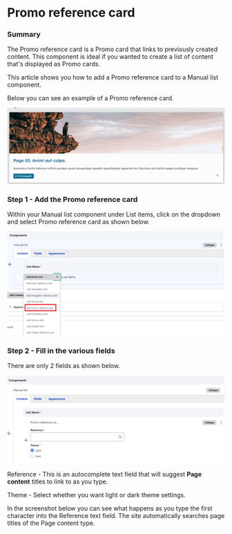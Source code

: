 # Promo reference card

### Summary <a href="#promoreferencecardcomponent-summary" id="promoreferencecardcomponent-summary"></a>

The Promo reference card is a Promo card that links to previously created content. This component is ideal if you wanted to create a list of content that's displayed as Promo cards.&#x20;

This article shows you how to add a Promo reference card to a Manual list component.

Below you can see an example of a Promo reference card.

![](<../../.gitbook/assets/image (40).png>)



### Step 1 - Add the Promo reference card <a href="#promoreferencecardcomponent-step1-addthepromoreferencecard" id="promoreferencecardcomponent-step1-addthepromoreferencecard"></a>

Within your Manual list component under List items, click on the dropdown and select Promo reference card as shown below.

![](<../../.gitbook/assets/image (36).png>)

### Step 2 - Fill in the various fields <a href="#promoreferencecardcomponent-step2-fillinthevariousfields" id="promoreferencecardcomponent-step2-fillinthevariousfields"></a>

There are only 2 fields as shown below.

![](<../../.gitbook/assets/image (39).png>)



Reference - This is an autocomplete text field that will suggest **Page content** titles to link to as you type.

Theme - Select whether you want light or dark theme settings.

In the screenshot below you can see what happens as you type the first character into the Reference text field. The site automatically searches page titles of the Page content type.
